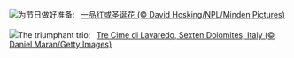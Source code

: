 ![](https://www.bing.com/th?id=OHR.WildPoinsettia_ZH-CN9570708784_UHD.jpg&w=1000)为节日做好准备:&nbsp;&ensp;[一品红或圣诞花 (© David Hosking/NPL/Minden Pictures)](https://www.bing.com/th?id=OHR.WildPoinsettia_ZH-CN9570708784_UHD.jpg)
<br><br/>
![](https://www.bing.com/th?id=OHR.DolomitesSky_EN-US8624061239_UHD.jpg&w=1000)The triumphant trio:&nbsp;&ensp;[Tre Cime di Lavaredo, Sexten Dolomites, Italy (© Daniel Maran/Getty Images)](https://www.bing.com/th?id=OHR.DolomitesSky_EN-US8624061239_UHD.jpg)
<br><br/>
